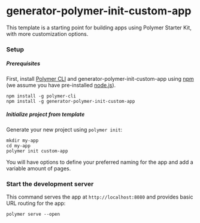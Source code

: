 # generator-polymer-init-custom-app

This template is a starting point for building apps using Polymer Starter Kit,
with more customization options.

### Setup

##### Prerequisites

First, install
[Polymer CLI](https://www.polymer-project.org/1.0/docs/tools/polymer-cli)
and generator-polymer-init-custom-app using
[npm](https://www.npmjs.com/)
(we assume you have pre-installed [node.js](https://nodejs.org/)).

    npm install -g polymer-cli
    npm install -g generator-polymer-init-custom-app

##### Initialize project from template

Generate your new project using `polymer init`:

    mkdir my-app
    cd my-app
    polymer init custom-app

You will have options to define your preferred naming for the app and
add a variable amount of pages.

### Start the development server

This command serves the app at `http://localhost:8080` and provides basic URL
routing for the app:

    polymer serve --open
